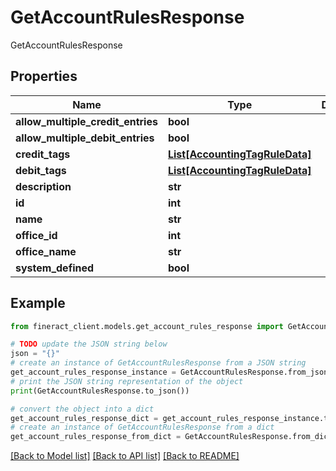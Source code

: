 # GetAccountRulesResponse

GetAccountRulesResponse

## Properties

Name | Type | Description | Notes
------------ | ------------- | ------------- | -------------
**allow_multiple_credit_entries** | **bool** |  | [optional] 
**allow_multiple_debit_entries** | **bool** |  | [optional] 
**credit_tags** | [**List[AccountingTagRuleData]**](AccountingTagRuleData.md) |  | [optional] 
**debit_tags** | [**List[AccountingTagRuleData]**](AccountingTagRuleData.md) |  | [optional] 
**description** | **str** |  | [optional] 
**id** | **int** |  | [optional] 
**name** | **str** |  | [optional] 
**office_id** | **int** |  | [optional] 
**office_name** | **str** |  | [optional] 
**system_defined** | **bool** |  | [optional] 

## Example

```python
from fineract_client.models.get_account_rules_response import GetAccountRulesResponse

# TODO update the JSON string below
json = "{}"
# create an instance of GetAccountRulesResponse from a JSON string
get_account_rules_response_instance = GetAccountRulesResponse.from_json(json)
# print the JSON string representation of the object
print(GetAccountRulesResponse.to_json())

# convert the object into a dict
get_account_rules_response_dict = get_account_rules_response_instance.to_dict()
# create an instance of GetAccountRulesResponse from a dict
get_account_rules_response_from_dict = GetAccountRulesResponse.from_dict(get_account_rules_response_dict)
```
[[Back to Model list]](../README.md#documentation-for-models) [[Back to API list]](../README.md#documentation-for-api-endpoints) [[Back to README]](../README.md)


